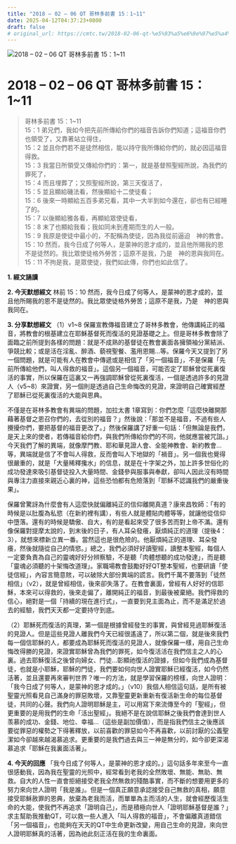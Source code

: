 ```yaml
---
title: "2018 – 02 – 06 QT 哥林多前書 15：1~11"
date: 2025-04-12T04:37:23+0800
draft: false
# original_url: https://cmtc.tw/2018-02-06-qt-%e5%93%a5%e6%9e%97%e5%a4%9a%e5%89%8d%e6%9b%b8-15%ef%bc%9a111
---
```


![2018 – 02 – 06 QT 哥林多前書 15：1\~11](/images/qt.jpg   "2018 – 02 – 06 QT 哥林多前書 15：1\~11")

# 2018 – 02 – 06 QT 哥林多前書 15：1\~11

> 哥林多前書 15：1\~11  
> 15：1 弟兄們，我如今把先前所傳給你們的福音告訴你們知道；這福音你們也領受了，又靠著站立得住，  
> 15：2 並且你們若不是徒然相信，能以持守我所傳給你們的，就必因這福音得救。  
> 15：3 我當日所領受又傳給你們的：第一，就是基督照聖經所說，為我們的罪死了，  
> 15：4 而且埋葬了；又照聖經所說，第三天復活了，  
> 15：5 並且顯給磯法看，然後顯給十二使徒看；  
> 15：6 後來一時顯給五百多弟兄看，其中一大半到如今還在，卻也有已經睡了的。  
> 15：7 以後顯給雅各看，再顯給眾使徒看，  
> 15：8 末了也顯給我看；我如同未到產期而生的人一般。  
> 15：9 我原是使徒中最小的，不配稱為使徒，因為我從前逼迫　神的教會。  
> 15：10 然而，我今日成了何等人，是蒙神的恩才成的，並且他所賜我的恩不是徒然的。我比眾使徒格外勞苦；這原不是我，乃是　神的恩與我同在。  
> 15：11 不拘是我，是眾使徒，我們如此傳，你們也如此信了。

**1. 經文誦讀**

**2.  今天默想經文**
林前 15：10 然而，我今日成了何等人，是蒙神的恩才成的，並且他所賜我的恩不是徒然的。我比眾使徒格外勞苦；這原不是我，乃是　神的恩與我同在。

**3. 分享默想經文**
（1）v1\~8 保羅宣教傳福音建立了哥林多教會，他傳講純正的福音，將教會的根基建立在耶穌基督死而復活的見證基礎之上。但是哥林多教會除了面臨之前所提到各樣的問題：就是不成熟的基督徒在教會裏面各擁領袖分黨結派、爭競比較；或是活在淫亂、醉酒、藐視聖餐、濫用恩賜…等。保羅今天又提到了另一個問題，就是可能有人在教會中傳遞或是相信了「另一個福音」，不是保羅「先前所傳給他們，叫人得救的福音」。這個另一個福音，可能否定了耶穌曾從死裏復活的事實，所以保羅在這裏又一再強調耶穌曾從死裏復活，一個是透過許多的見證人（v5\~8）來證實，另一個則是透過自己生命悔改的見證，來證明自己確實經歷了耶穌已從死裏復活的大能與恩典。

不僅是在哥林多教會有異端的問題，加拉太書 1章寫到：你們怎麼「這麼快離開那藉著基督之恩召你們的，去從別的福音？」然後說：「那並不是福音，不過有些人攪擾你們，要把基督的福音更改了。」然後保羅講了好重一句話：「但無論是我們，是天上來的使者，若傳福音給你們，與我們所傳給你們的不同，他就應當被咒詛。」今天我們了解的異端，就像摩門教、耶和華見證人會、全能神教會、新約教會…等，異端就是信了不會叫人得救，反而會叫人下地獄的「禍音」。另一個我也覺得很嚴重的，就是「大量稀釋攙水」的信息，就是在十字架之外，加上許多世俗化的成功發達來吸引基督徒投入大量時間、金錢參與服事與奉獻，卻叫人因此沒有時間與專注力直接來親近心裏的神，這些恐怕都有危險落到「耶穌不認識我們的嚴重後果」。

保羅曾驚訝為什麼會有人這麼快就偏離純正的信仰離開真道？康來昌牧師：「有的時候是以肚腹為私慾（在新約裡有講），有些人就是體貼肉體等等，就讓他從信仰中墮落。還有的時候是驕傲、自大，有的是看起來受了很多苦而對上帝不滿。還有像保羅對提摩太說的，到末後的日子，有人耳朵發癢，厭煩純正的道理（提後4：3），就想來標新立異一番。當然這也是很危險的。他厭煩純正的道理、耳朵發癢，然後就隨從自己的情慾。」總之，我們必須好好讀聖經，讀整本聖經，每個人一定要負責為自己的靈魂好好分辨察驗，不是聽「肉體想聽的成功發達」，而是聽「靈魂必須聽的十架悔改道理」。家職場教會鼓勵好好QT整本聖經，也要研讀「使徒信經」，內容言簡意賅，可以破除大部份異端的謊言。我們千萬不要落到「徒然相信」（v2），就是曾經相信，後來卻失落了。在教會裏面，曾經有人好好的信耶穌，本來可以得救的，後來走偏了，離開純正的福音，到最後被棄絕。我們得救的信心，絕對是一個「持續的現在進行式」，一直要到見主面為止，而不是滿足於過去的經驗，我們天天都一定要持守到底。

（2）耶穌死而復活的真理，第一個是根據曾經發生的事實，與曾經見過耶穌復活的見證人。但是這些見證人離我們今天已經很遙遠了，所以第二個，就是後來我們每一個信耶穌的人，都要成為耶穌死而復活的見證人，就像保羅一樣，用自己生命悔改得勝的見證，來證實耶穌曾為我們的罪死，如今復活活在我們信主之人的心裏。過去耶穌復活之後曾向婦女、門徒…彰顯祂復活的證據，但如今我們成為基督徒，也就是小耶穌，耶穌的門徒，我們要如何向世人證實耶穌已經復活，如今仍然活著，並且還要再來審判世界？唯一的方法，就是學習保羅的榜樣，向世人證明：「我今日成了何等人，是蒙神的恩才成的。」（v10）我個人相信這句話，是所有被聖靈光照看見自己滿身的罪惡敗壞，又靠聖靈更新重新有復活新生命的每位基督徒，共同的心聲。我們向人證明耶穌是主，可以用寫下來流傳至今的「聖經」，但更重要的是用我們的生命「活出聖經」。我絕不是在說信耶穌之後我們會達到世人羡慕的成功、金錢、地位、幸福…（這些是副加價值），而是指我們信主之後應該要從罪惡的權勢之下得著釋放，以前喜歡的罪惡如今不再喜歡，以前討厭的公義聖潔如今卻越來越渴慕追求。更重要的是我們過去與三一神是無分的，如今卻更深渴慕追求「耶穌在我裏面活著」。

**4. 今天的回應**
「我今日成了何等人，是蒙神的恩才成的。」這句話多年來至今一直很感動我，因為我在聖靈的光照中，經常看到老我的全然敗壞、無能、無助、無救。自大的人性一直會拒絕接受老我全然無救的殘酷事實，而不斷的想要用更多的努力來向世人證明「我是誰」。但是一個真正願意承認接受自己無救的真相，願意接受耶穌赦罪的恩典，放棄為老我而活，而單單為主而活的人生，就會經歷復活生命的大能，使我們不再追求「證明自己」，而是積極向世人「證明耶穌基督是誰？」求主幫助我推動QT，可以救一些人進入「叫人得救的福音」，不會偏離真道錯信「另一個福音」，也能夠在天天的QT中生命更新改變，用自己生命的見證，來向世人證明耶穌真的活著，因為祂此刻正活在我的生命裏面。
